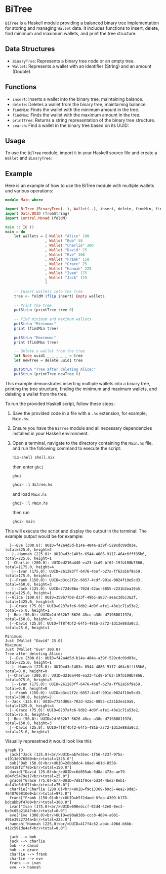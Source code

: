# BiTree

`BiTree` is a Haskell module providing a balanced binary tree implementation for storing and managing `Wallet` data. It includes functions to insert, delete, find minimum and maximum wallets, and print the tree structure.

## Data Structures

- `BinaryTree`: Represents a binary tree node or an empty tree.
- `Wallet`: Represents a wallet with an identifier (String) and an amount (Double).

## Functions

- `insert`: Inserts a wallet into the binary tree, maintaining balance.
- `delete`: Deletes a wallet from the binary tree, maintaining balance.
- `findMin`: Finds the wallet with the minimum amount in the tree.
- `findMax`: Finds the wallet with the maximum amount in the tree.
- `printTree`: Returns a string representation of the binary tree structure.
- `search`: Find a wallet in the binary tree based on its UUID:

## Usage

To use the `BiTree` module, import it in your Haskell source file and create a `Wallet` and `BinaryTree`:

## Example
Here is an example of how to use the BiTree module with multiple wallets and various operations:
```haskell
module Main where

import BiTree (BinaryTree(..), Wallet(..), insert, delete, findMin, findMax, printTree)
import Data.UUID (fromString)
import Control.Monad (foldM)

main :: IO ()
main = do
    let wallets = [ Wallet "Alice" 100
                  , Wallet "Bob" 50
                  , Wallet "Charlie" 200
                  , Wallet "David" 25
                  , Wallet "Eve" 300
                  , Wallet "Frank" 150
                  , Wallet "Grace" 75
                  , Wallet "Hannah" 225
                  , Wallet "Ivan" 175
                  , Wallet "Jack" 125
                  ]
    
    -- Insert wallets into the tree
    tree <- foldM (flip insert) Empty wallets
    
    -- Print the tree
    putStrLn (printTree tree 0)
    
    -- Find minimum and maximum wallets
    putStrLn "Minimum:"
    print (findMin tree)
    
    putStrLn "Maximum:"
    print (findMax tree)

    -- Delete a wallet from the tree
    let Node uuid1 _ _ _ _ _ = tree
    let newTree = delete uuid1 tree

    putStrLn "Tree after deleting Alice:"
    putStrLn (printTree newTree 0)
```
This example demonstrates inserting multiple wallets into a binary tree, printing the tree structure, finding the minimum and maximum wallets, and deleting a wallet from the tree.

To run the provided Haskell script, follow these steps:

1. Save the provided code in a file with a `.hs` extension, for example, `Main.hs`.

2. Ensure you have the `BiTree` module and all necessary dependencies installed in your Haskell environment.

3. Open a terminal, navigate to the directory containing the `Main.hs` file, and run the following command to execute the script:
    ```sh
    nix-shell shell.nix
    ```
    then enter `ghci`
    ```
    ghci
    ```
    ```sh
    ghci> :l Bitree.hs
    ```
    and load `Main.hs`
    ```sh
    ghci> :l Main.hs
    ```
    then run
    ```sh
    ghci> main
    ```
This will execute the script and display the output in the terminal.
The example output would be for example: 
```
  |--Eve (300.0): UUID=f42a4d5d-b14a-484a-a39f-529cdc09d03e, total=525.0, height=2
   |--Hannah (225.0): UUID=d3c1403c-6544-4886-9117-464c6fff85b6, total=225.0, height=1
 |--Charlie (200.0): UUID=d216a440-ea23-4cd9-bf62-19fb108b7866, total=1175.0, height=4
   |--Ivan (175.0): UUID=261283ff-6476-4bef-b27a-ff62a56f9a59, total=175.0, height=1
  |--Frank (150.0): UUID=b3cc2f2c-6057-4cdf-991e-0024f10e5cd3, total=450.0, height=3
   |--Jack (125.0): UUID=7724d86a-702d-42ac-8855-c231b3ea19a5, total=125.0, height=1
|--Alice (100.0): UUID=359b77b8-d33f-49b5-a837-aeac3d6c362f, total=1425.0, height=5
  |--Grace (75.0): UUID=0237afc6-9db2-4d9f-afe1-43e1c71a53e2, total=75.0, height=1
 |--Bob (50.0): UUID=2df632b7-5626-48cc-a38e-d7198081197d, total=150.0, height=3
  |--David (25.0): UUID=ff8f4bf2-64f5-481b-a772-1d13e88da0c3, total=25.0, height=1

Minimum:
Just (Wallet "David" 25.0)
Maximum:
Just (Wallet "Eve" 300.0)
Tree after deleting Alice:
  |--Eve (300.0): UUID=f42a4d5d-b14a-484a-a39f-529cdc09d03e, total=225.0, height=1
   |--Hannah (225.0): UUID=d3c1403c-6544-4886-9117-464c6fff85b6, total=0.0, height=0
 |--Charlie (200.0): UUID=d216a440-ea23-4cd9-bf62-19fb108b7866, total=975.0, height=3
   |--Ivan (175.0): UUID=261283ff-6476-4bef-b27a-ff62a56f9a59, total=0.0, height=0
  |--Frank (150.0): UUID=b3cc2f2c-6057-4cdf-991e-0024f10e5cd3, total=300.0, height=2
|--Jack (125.0): UUID=7724d86a-702d-42ac-8855-c231b3ea19a5, total=1325.0, height=4
  |--Grace (75.0): UUID=0237afc6-9db2-4d9f-afe1-43e1c71a53e2, total=75.0, height=1
 |--Bob (50.0): UUID=2df632b7-5626-48cc-a38e-d7198081197d, total=150.0, height=3
  |--David (25.0): UUID=ff8f4bf2-64f5-481b-a772-1d13e88da0c3, total=25.0, height=1
```
Visuallly represetned it would look like this 
```mermaid
graph TD
  jack["Jack (125.0)<br/>UUID=ab7e35ec-1f56-423f-975a-e1913d976560<br/>total=1325.0"]
  bob["Bob (50.0)<br/>UUID=28bbbdc4-b8ad-401d-8558-5b4418f2f78b<br/>total=150.0"]
  david["David (25.0)<br/>UUID=c6d055ab-0d8a-473e-ae79-804fc5479e17<br/>total=25.0"]
  grace["Grace (75.0)<br/>UUID=7d81f9ce-bd34-4be2-8eb1-da141e6df07f<br/>total=75.0"]
  charlie["Charlie (200.0)<br/>UUID=f9c13369-b9c5-4ea2-9da5-4640769810e0<br/>total=975.0"]
  frank["Frank (150.0)<br/>UUID=b5f2daed-8fea-4309-b178-bdcabb9f4700<br/>total=300.0"]
  ivan["Ivan (175.0)<br/>UUID=690edccf-02d4-42e0-8ec3-bc9c05a21847<br/>total=0.0"]
  eve["Eve (300.0)<br/>UUID=e90a830b-ccc0-4894-a601-491e3922724a<br/>total=225.0"]
  hannah["Hannah (225.0)<br/>UUID=417f4c62-ab4c-496d-b6bb-412c591de4af<br/>total=0.0"]
  
  jack --> bob
  jack --> charlie
  bob --> david
  bob --> grace
  charlie --> frank
  charlie --> eve
  frank --> ivan
  eve --> hannah

```
